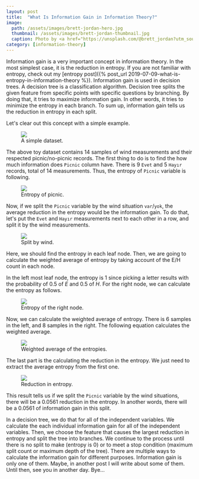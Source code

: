 ```yaml
---
layout: post
title:  "What Is Information Gain in Information Theory?"
image:
  path: /assets/images/brett-jordan-hero.jpg
  thumbnail: /assets/images/brett-jordan-thumbnail.jpg
  caption: Photo by <a href="https://unsplash.com/@brett_jordan?utm_source=unsplash&utm_medium=referral&utm_content=creditCopyText">Brett Jordan</a> on <a href="https://unsplash.com/s/photos/chaos?utm_source=unsplash&utm_medium=referral&utm_content=creditCopyText">Unsplash</a>
category: [information-theory]
---
```


Information gain is a very important concept in information theory. In the most
simplest case, it is the reduction in entropy. If you are not familiar with
entropy, check out my
[entropy post]({% post_url 2019-07-09-what-is-entropy-in-information-theory %}).
Information gain is used in decision trees. A decision tree is a classification
algorithm. Decision tree splits the given feature from specific points with
specific questions by branching. By doing that, it tries to maximize information
gain. In other words, it tries to minimize the entropy in each branch. To sum
up, information gain tells us the reduction in entropy in each split.

Let's clear out this concept with a simple example.

<figure class="align-center">
  <img src="{{ '/assets/images/sample-table-1.png' | absolute_url }}">
  <figcaption>
    A simple dataset.
  </figcaption>
</figure>

The above toy dataset contains 14 samples of wind measurements and their
respected picnic/no-picnic records. The first thing to do is to find the how
much information does `Picnic` column have. There is 9 `Evet` and 5 `Hayır`
records, total of 14 measurements. Thus, the entropy of `Picnic` variable is
following.

<figure class="align-center">
  <img src="{{ '/assets/images/equation2-1.png' | absolute_url }}">
  <figcaption>
    Entropy of picnic.
  </figcaption>
</figure>

Now, if we split the `Picnic` variable by the wind situation `var`/`yok`, the
average reduction in the entropy would be the information gain. To do that,
let's put the `Evet` and `Hayır` measurements next to each other in a row, and
split it by the wind measurements.

<figure class="align-center">
  <img src="{{ '/assets/images/split-example-1.png' | absolute_url }}">
  <figcaption>
    Split by wind.
  </figcaption>
</figure>

Here, we should find the entropy in each leaf node. Then, we are going to
calculate the weighted average of entropy by taking account of the E/H count in
each node.

In the left most leaf node, the entropy is 1 since picking a letter results with
the probability of 0.5 of *E* and 0.5 of *H*. For the right node, we can
calculate the entropy as follows.

<figure class="align-center">
  <img src="{{ '/assets/images/equation2-2.png' | absolute_url }}">
  <figcaption>
    Entropy of the right node.
  </figcaption>
</figure>

Now, we can calculate the weighted average of entropy. There is 6 samples in the
left, and 8 samples in the right. The following equation calculates the weighted
average.

<figure class="align-center">
  <img src="{{ '/assets/images/equation2-3.png' | absolute_url }}">
  <figcaption>
    Weighted average of the entropies.
  </figcaption>
</figure>

The last part is the calculating the reduction in the entropy. We just need to
extract the average entropy from the first one.

<figure class="align-center">
  <img src="{{ '/assets/images/equation2-4.png' | absolute_url }}">
  <figcaption>
    Reduction in entropy.
  </figcaption>
</figure>

This result tells us if we split the `Picnic` variable by the wind situations,
there will be a 0.0561 reduction in the entropy. In another words, there will be
a 0.0561 of information gain in this split.

In a decision tree, we do that for all of the independent variables. We
calculate the each individual information gain for all of the independent
variables. Then, we choose the feature that causes the largest reduction in
entropy and split the tree into branches. We continue to the process until there
is no split to make (entropy is 0) or to meet a stop condition (maximum split
count or maximum depth of the tree). There are multiple ways to calculate the
information gain for different purposes. Information gain is only one of them.
Maybe, in another post I will write about some of them. Until then, see you in
another day. Bye...
